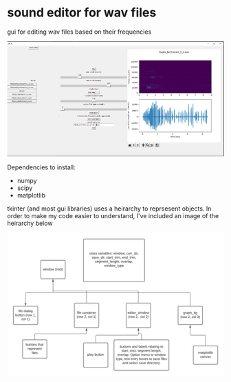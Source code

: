 # sound editor for wav files

gui for editing wav files based on their frequencies

![screenshot](guiscreenshot.png)


Dependencies to install:
- numpy
- scipy
- matplotlib

tkinter (and most gui libraries) uses a heirarchy to reprsesent objects. In order to make my code easier to understand, I've included an image of the heirarchy below

![diagram](GUI%20hierarchy%20for%20sound%20editor.png)
